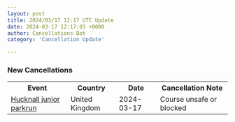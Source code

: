 ```yaml
---
layout: post
title: 2024/03/17 12:17 UTC Update
date: 2024-03-17 12:17:03 +0000
author: Cancellations Bot
category: 'Cancellation Update'

---
```


<h3>New Cancellations</h3>
<div class='hscrollable'>
<table style='width: 100%'>
    <tr>
        <th>Event</th>
        <th>Country</th>
        <th>Date</th>
        <th>Cancellation Note</th>
    </tr>
    <tr>
        <td><a href="https://www.parkrun.org.uk/hucknall-juniors">Hucknall junior parkrun</a></td>
        <td>United Kingdom</td>
        <td>2024-03-17</td>
        <td>Course unsafe or blocked</td>
    </tr>
</table>
</div>
